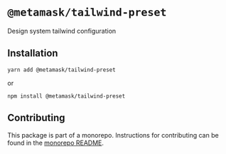 # `@metamask/tailwind-preset`

Design system tailwind configuration

## Installation

`yarn add @metamask/tailwind-preset`

or

`npm install @metamask/tailwind-preset`

## Contributing

This package is part of a monorepo. Instructions for contributing can be found in the [monorepo README](https://github.com/MetaMask/core#readme).
